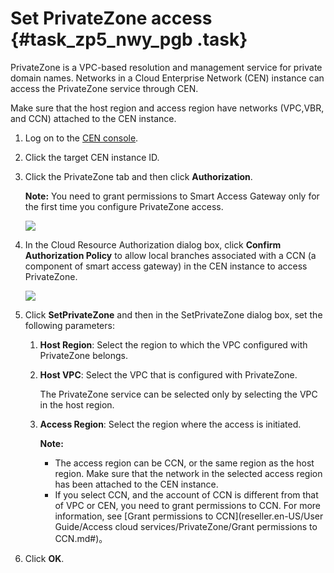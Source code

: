 # Set PrivateZone access {#task_zp5_nwy_pgb .task}

PrivateZone is a VPC-based resolution and management service for private domain names. Networks in a Cloud Enterprise Network \(CEN\) instance can access the PrivateZone service through CEN.

Make sure that the host region and access region have networks \(VPC,VBR, and CCN\) attached to the CEN instance.

1.  Log on to the [CEN console](https://cen.console.aliyun.com/). 
2.  Click the target CEN instance ID. 
3.  Click the PrivateZone tab and then click **Authorization**. 

    **Note:** You need to grant permissions to Smart Access Gateway only for the first time you configure PrivateZone access.

    ![](http://static-aliyun-doc.oss-cn-hangzhou.aliyuncs.com/assets/img/122838/156413470038425_en-US.png)

4.  In the Cloud Resource Authorization dialog box, click **Confirm Authorization Policy** to allow local branches associated with a CCN \(a component of smart access gateway\) in the CEN instance to access PrivateZone. 

    ![](http://static-aliyun-doc.oss-cn-hangzhou.aliyuncs.com/assets/img/122838/156413470138860_en-US.png)

5.  Click **SetPrivateZone** and then in the SetPrivateZone dialog box, set the following parameters: 
    1.  **Host Region**: Select the region to which the VPC configured with PrivateZone belongs. 
    2.  **Host VPC**: Select the VPC that is configured with PrivateZone. 

        The PrivateZone service can be selected only by selecting the VPC in the host region.

    3.  **Access Region**: Select the region where the access is initiated. 

        **Note:** 

        -   The access region can be CCN, or the same region as the host region. Make sure that the network in the selected access region has been attached to the CEN instance.
        -   If you select CCN, and the account of CCN is different from that of VPC or CEN, you need to grant permissions to CCN. For more information, see [Grant permissions to CCN](reseller.en-US/User Guide/Access cloud services/PrivateZone/Grant permissions to CCN.md#)。
6.  Click **OK**. 

